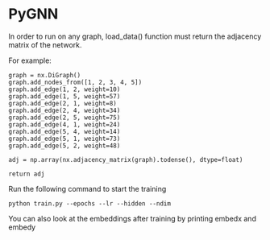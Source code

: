 # PyGNN



In order to run on any graph, load_data() function must return the adjacency matrix of the network.

For example:

```
graph = nx.DiGraph()
graph.add_nodes_from([1, 2, 3, 4, 5])
graph.add_edge(1, 2, weight=10)
graph.add_edge(1, 5, weight=57)
graph.add_edge(2, 1, weight=8)
graph.add_edge(2, 4, weight=34)
graph.add_edge(2, 5, weight=75)
graph.add_edge(4, 1, weight=24)
graph.add_edge(5, 4, weight=14)
graph.add_edge(5, 1, weight=73)
graph.add_edge(5, 2, weight=48)

adj = np.array(nx.adjacency_matrix(graph).todense(), dtype=float)

return adj
```



Run the following command to start the training

```
python train.py --epochs --lr --hidden --ndim
```

You can also look at the embeddings after training by printing embedx and embedy